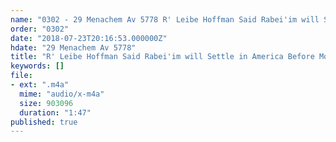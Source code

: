 ```yaml
---
name: "0302 - 29 Menachem Av 5778 R' Leibe Hoffman Said Rabei'im will Settle in America Before Moshiach"
order: "0302"
date: "2018-07-23T20:16:53.000000Z"
hdate: "29 Menachem Av 5778"
title: "R' Leibe Hoffman Said Rabei'im will Settle in America Before Moshiach"
keywords: []
file:
- ext: ".m4a"
  mime: "audio/x-m4a"
  size: 903096
  duration: "1:47"
published: true
---
```

